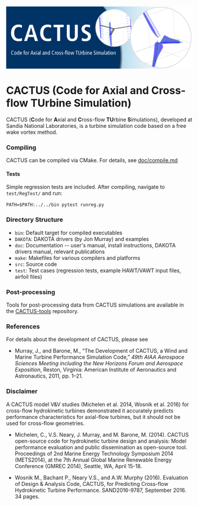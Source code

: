 ![](media/CACTUS.png) 
# CACTUS (Code for Axial and Cross-flow TUrbine Simulation)

CACTUS (**C**ode for **A**xial and **C**ross-flow **TU**rbine **S**imulations),
developed at Sandia National Laboratories, is a turbine simulation code based on a free wake vortex method. 


### Compiling

CACTUS can be compiled via CMake. For details, see [doc/compile.md](doc/compile.md)

#### Tests
Simple regression tests are included. After compiling, navigate to `test/RegTest/` and run:

```
PATH=$PATH:../../bin pytest runreg.py
```

### Directory Structure

- `bin`: Default target for compiled executables
- `DAKOTA`: DAKOTA drivers (by Jon Murray) and examples
- `doc`: Documentation -- user's manual, install instructions, DAKOTA drivers manual, relevant publications
- `make`: Makefiles for various compilers and platforms
- `src`: Source code
- `test`: Test cases (regression tests, example HAWT/VAWT input files, airfoil files)

### Post-processing

Tools for post-processing data from CACTUS simulations are available in the
[CACTUS-tools](https://github.com/SNL-WaterPower/CACTUS-tools) repository.


### References

For details about the development of CACTUS, please see

- Murray, J., and Barone, M., “The Development of CACTUS, a Wind and Marine Turbine Performance Simulation Code,” _49th AIAA Aerospace Sciences Meeting including the New Horizons Forum and Aerospace Exposition_, Reston, Virginia: American Institute of Aeronautics and Astronautics, 2011, pp. 1–21.

### Disclaimer

A CACTUS model V&V studies (Michelen et al. 2014, Wosnik et al. 2016) for cross-flow hydrokinetic turbines demonstrated it accurately predicts performance characteristics for axial-flow turbines, but it should not be used for cross-flow geometries.

- Michelen, C., V.S. Neary, J. Murray, and M. Barone, M. (2014). CACTUS open-source code for hydrokinetic turbine design and analysis: Model performance evaluation and public dissemination as open-source tool.  Proceedings of 2nd Marine Energy Technology Symposium 2014 (METS2014), at the 7th Annual Global Marine Renewable Energy Conference (GMREC 2014), Seattle, WA, April 15-18. 

- Wosnik M., Bachant P., Neary V.S., and A.W. Murphy (2016). Evaluation of Design & Analysis Code, CACTUS, for Predicting Cross-flow Hydrokinetic Turbine Performance.  SAND2016-9787, September 2016. 34 pages.

